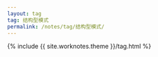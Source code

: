 ```yaml
---
layout: tag
tag: 结构型模式
permalink: /notes/tag/结构型模式/
---
```

{% include {{ site.worknotes.theme }}/tag.html %}